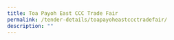 ```yaml
---
title: Toa Payoh East CCC Trade Fair
permalink: /tender-details/toapayoheastccctradefair/
description: ""
---
```

